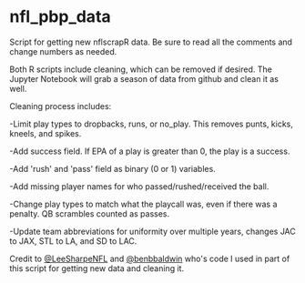 # nfl_pbp_data
Script for getting new nflscrapR data. Be sure to read all the comments and change numbers as needed.

Both R scripts include cleaning, which can be removed if desired. The Jupyter Notebook will grab a season of data from github and clean it as well.

Cleaning process includes:

-Limit play types to dropbacks, runs, or no_play. This removes punts, kicks, kneels, and spikes.

-Add success field. If EPA of a play is greater than 0, the play is a success.

-Add 'rush' and 'pass' field as binary (0 or 1) variables.

-Add missing player names for who passed/rushed/received the ball.

-Change play types to match what the playcall was, even if there was a penalty. QB scrambles counted as passes.

-Update team abbreviations for uniformity over multiple years, changes JAC to JAX, STL to LA, and SD to LAC.

Credit to [@LeeSharpeNFL](https://twitter.com/LeeSharpeNFL) and [@benbbaldwin](https://twitter.com/benbbaldwin) who's code I used in part of this script for getting new data and cleaning it. 
